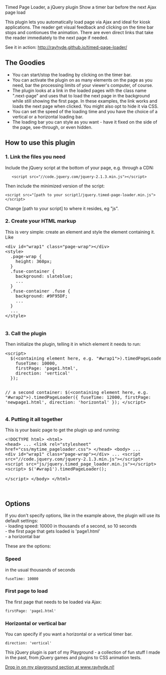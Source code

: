 Timed Page Loader, a jQuery plugin
Show a timer bar before the next Ajax page load

This plugin lets you automatically load page via Ajax and ideal for kiosk applications. The reader get visual feedback and clicking on the time bar stops and contionues the animation. There are even direct links that take the reader immediately to the next page if needed.

See it in action: <a href="http://rayhyde.github.io/timed-page-loader/">http://rayhyde.github.io/timed-page-loader/</a>

<h2>The Goodies</h2>
<ul>
	<li>You can start/stop the loading by clicking on the timer bar.</li>
	<li>You can activate the plugin on as many elements on the page as you need, bar the processing limits of your viewer's computer, of course.</li>
	<li>The plugin looks at a link in the loaded pages with the class name ".next-page" and uses that to load the next page in the background while still showing the first page. In these examples, the link works and loads the next page when clicked. You might also opt to hide it via CSS.</li>
	<li>You can set the speed of the loading time and you have the choice of a vertical or a horizontal loading bar.</li>
	<li>The loading bar you can style as you want - have it fixed on the side of the page, see-through, or even hidden.</li>
</ul>
<h2>How to use this plugin</h2>
<h3>1. Link the files you need</h3>
<p>Include the jQuery script at the bottom of your page, e.g. through a CDN:</p>
<p><code>	&lt;script src="//code.jquery.com/jquery-2.1.3.min.js"&gt;&lt;/script&gt;</code></p>
<p>Then include the minimized version of the script:</p>
<p><code>&lt;script src="[path to your script]/jquery.timed-page-loader.min.js"&gt;&lt;/script&gt;</code></p>

<p>Change [path to your script] to where it resides, eg "js".</p>
<h3>2. Create your HTML markup</h3>
<p>This is very simple: create an element and style the element containing it. Like</p>
<pre>&lt;div id="wrap1" class="page-wrap"&gt;&lt;/div&gt;
&lt;style&gt;
  .page-wrap {
    height: 360px;
  }
  .fuse-container {
    background: slateblue;
    ...
  }
  .fuse-container .fuse {
    background: #9F95DF;
    ...
  }
  ...
&lt;/style&gt;
			</pre>
					<h3>3. Call the plugin</h3>
					<p>Then initialize the plugin, telling it in which element it needs to run:</p>
					<pre>
&lt;script&gt;
  $(&lt;containing element here, e.g. "#wrap1"&gt;).timedPageLoader({
    fuseTime: 10000, 
    firstPage: 'page1.html',
    direction: 'vertical'
  });

  // a second container:
  $(&lt;containing element here, e.g. "#wrap2"&gt;).timedPageLoader({
    fuseTime: 12000, 
    firstPage: 'newpage1.html',
    direction: 'horizontal'
  });
&lt;/script&gt;
	</pre>
					<h3>4. Putting it all together</h3>
					<p>This is your basic page to get the plugin up and running:</p>
					<pre>&lt;!DOCTYPE html&gt;
&lt;html&gt;
  &lt;head&gt;
    ...
    &lt;link rel="stylesheet" href="css/mytime_pageloader.css"&gt;
  &lt;/head&gt;
  &lt;body&gt;
  ...
    &lt;div id="wrap1" class="page-wrap"&gt;&lt;/div&gt;
    ...
    &lt;script src="//code.jquery.com/jquery-2.1.3.min.js"&gt;&lt;/script&gt;
    &lt;script src="js/jquery.timed_page_loader.min.js"&gt;&lt;/script&gt;
    &lt;script&gt;
        $('#wrap1').timedPageLoader();	
    &lt;/script&gt;
  &lt;/body&gt;
&lt;/html&gt;

</pre>
<h2>Options</h2>
<p>If you don't specify options, like in the example above, the plugin will use its default settings:
	<br> - loading speed: 10000 in thousands of a second, so 10 seconds
	<br> - the first page that gets loaded is 'page1.html'
	<br> - a horizontal bar
</p>
<p>These are the options:</p>
<h3>Speed</h3>
<p>in the usual thousands of seconds</p>
<code>fuseTime: 10000</code>
<h3>First page to load</h3>
<p>The first page that needs to be loaded via Ajax:</p>
<code>firstPage: 'page1.html'</code>
<h3>Horizontal or vertical bar</h3>
<p>You can specify if you want a horizontal or a vertical timer bar.</p>
<code>direction: 'vertical'</code>

<p>This jQuery plugin is part of my Playground - a collection of fun stuff I made in the past, from jQuery games and plugins to CSS animation tests.</p>
<p class="extra-padding"><a href="http://rayhyde.nl/pf_js-en.php">Drop in on my playground section at www.rayhyde.nl!</a></p>
